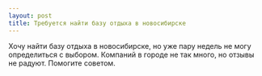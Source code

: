 ```yaml
---
layout: post 
title: Требуется найти базу отдыха в новосибирске 
--- 
```

Хочу найти базу отдыха в новосибирске, но уже пару недель не могу определиться с выбором. Компаний в городе не так много, но отзывы не радуют. Помогите советом.